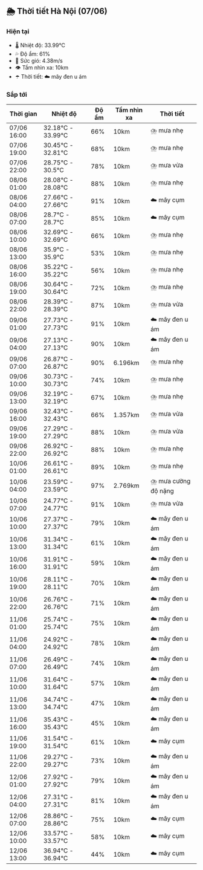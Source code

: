## 🌦️ Thời tiết Hà Nội (07/06)

### Hiện tại

- 🌡️ Nhiệt độ: 33.99℃
- 💦 Độ ẩm: 61%
- 💨 Sức gió: 4.38m/s
- 👁️ Tầm nhìn xa: 10km
- ☂️ Thời tiết: ☁️ mây đen u ám

### Sắp tới

| Thời gian | Nhiệt độ | Độ ẩm | Tầm nhìn xa | Thời tiết |
| --- | --- | --- | --- | --- |
| 07/06 16:00 | 32.18℃ - 33.99℃ | 66% | 10km | ⛈️ mưa nhẹ |
| 07/06 19:00 | 30.45℃ - 32.81℃ | 68% | 10km | ⛈️ mưa nhẹ |
| 07/06 22:00 | 28.75℃ - 30.5℃ | 78% | 10km | ⛈️ mưa vừa |
| 08/06 01:00 | 28.08℃ - 28.08℃ | 88% | 10km | ⛈️ mưa nhẹ |
| 08/06 04:00 | 27.66℃ - 27.66℃ | 91% | 10km | ☁️ mây cụm |
| 08/06 07:00 | 28.7℃ - 28.7℃ | 85% | 10km | ☁️ mây cụm |
| 08/06 10:00 | 32.69℃ - 32.69℃ | 66% | 10km | ⛈️ mưa nhẹ |
| 08/06 13:00 | 35.9℃ - 35.9℃ | 53% | 10km | ⛈️ mưa nhẹ |
| 08/06 16:00 | 35.22℃ - 35.22℃ | 56% | 10km | ⛈️ mưa nhẹ |
| 08/06 19:00 | 30.64℃ - 30.64℃ | 72% | 10km | ⛈️ mưa nhẹ |
| 08/06 22:00 | 28.39℃ - 28.39℃ | 87% | 10km | ⛈️ mưa vừa |
| 09/06 01:00 | 27.73℃ - 27.73℃ | 91% | 10km | ☁️ mây đen u ám |
| 09/06 04:00 | 27.13℃ - 27.13℃ | 90% | 10km | ☁️ mây đen u ám |
| 09/06 07:00 | 26.87℃ - 26.87℃ | 90% | 6.196km | ⛈️ mưa nhẹ |
| 09/06 10:00 | 30.73℃ - 30.73℃ | 74% | 10km | ⛈️ mưa nhẹ |
| 09/06 13:00 | 32.19℃ - 32.19℃ | 67% | 10km | ⛈️ mưa nhẹ |
| 09/06 16:00 | 32.43℃ - 32.43℃ | 66% | 1.357km | ⛈️ mưa vừa |
| 09/06 19:00 | 27.29℃ - 27.29℃ | 88% | 10km | ⛈️ mưa vừa |
| 09/06 22:00 | 26.92℃ - 26.92℃ | 88% | 10km | ⛈️ mưa nhẹ |
| 10/06 01:00 | 26.61℃ - 26.61℃ | 89% | 10km | ⛈️ mưa nhẹ |
| 10/06 04:00 | 23.59℃ - 23.59℃ | 97% | 2.769km | ⛈️ mưa cường độ nặng |
| 10/06 07:00 | 24.77℃ - 24.77℃ | 91% | 10km | ⛈️ mưa vừa |
| 10/06 10:00 | 27.37℃ - 27.37℃ | 79% | 10km | ☁️ mây đen u ám |
| 10/06 13:00 | 31.34℃ - 31.34℃ | 61% | 10km | ☁️ mây đen u ám |
| 10/06 16:00 | 31.91℃ - 31.91℃ | 59% | 10km | ☁️ mây đen u ám |
| 10/06 19:00 | 28.11℃ - 28.11℃ | 70% | 10km | ☁️ mây đen u ám |
| 10/06 22:00 | 26.76℃ - 26.76℃ | 71% | 10km | ☁️ mây đen u ám |
| 11/06 01:00 | 25.74℃ - 25.74℃ | 75% | 10km | ☁️ mây đen u ám |
| 11/06 04:00 | 24.92℃ - 24.92℃ | 78% | 10km | ☁️ mây đen u ám |
| 11/06 07:00 | 26.49℃ - 26.49℃ | 74% | 10km | ☁️ mây đen u ám |
| 11/06 10:00 | 31.64℃ - 31.64℃ | 57% | 10km | ☁️ mây đen u ám |
| 11/06 13:00 | 34.74℃ - 34.74℃ | 47% | 10km | ☁️ mây đen u ám |
| 11/06 16:00 | 35.43℃ - 35.43℃ | 45% | 10km | ☁️ mây đen u ám |
| 11/06 19:00 | 31.54℃ - 31.54℃ | 61% | 10km | ☁️ mây cụm |
| 11/06 22:00 | 29.27℃ - 29.27℃ | 73% | 10km | ☁️ mây đen u ám |
| 12/06 01:00 | 27.92℃ - 27.92℃ | 79% | 10km | ☁️ mây đen u ám |
| 12/06 04:00 | 27.31℃ - 27.31℃ | 81% | 10km | ☁️ mây đen u ám |
| 12/06 07:00 | 28.86℃ - 28.86℃ | 75% | 10km | ☁️ mây cụm |
| 12/06 10:00 | 33.57℃ - 33.57℃ | 58% | 10km | ☁️ mây cụm |
| 12/06 13:00 | 36.94℃ - 36.94℃ | 44% | 10km | ☁️ mây cụm |
